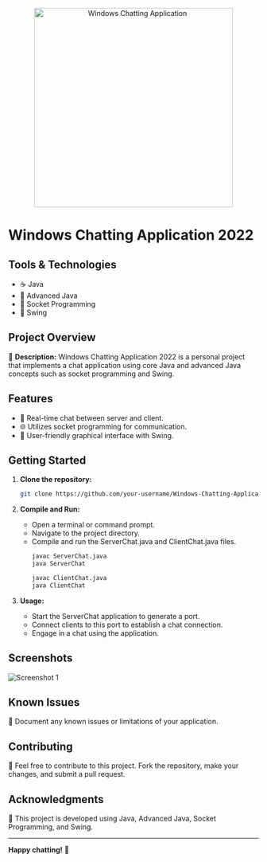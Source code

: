 <p align="center">
  <img src="your_logo_or_screenshot.png" alt="Windows Chatting Application" width="400">
</p>

# Windows Chatting Application 2022


## Tools & Technologies
- ☕ Java
- 🚀 Advanced Java
- 📡 Socket Programming
- 🎨 Swing

## Project Overview
🌟 **Description:**
Windows Chatting Application 2022 is a personal project that implements a chat application using core Java and advanced Java concepts such as socket programming and Swing.

## Features
- 💬 Real-time chat between server and client.
- 🌐 Utilizes socket programming for communication.
- 🎨 User-friendly graphical interface with Swing.

## Getting Started
1. **Clone the repository:**
    ```bash
    git clone https://github.com/your-username/Windows-Chatting-Application-2022.git
    ```

2. **Compile and Run:**
    - Open a terminal or command prompt.
    - Navigate to the project directory.
    - Compile and run the ServerChat.java and ClientChat.java files.
      ```bash
      javac ServerChat.java
      java ServerChat
      ```
      ```bash
      javac ClientChat.java
      java ClientChat
      ```

3. **Usage:**
    - Start the ServerChat application to generate a port.
    - Connect clients to this port to establish a chat connection.
    - Engage in a chat using the application.

## Screenshots
![Screenshot 1](C:\Users\Nakul\Pictures\screenshots/windows_chatting_application_project.png)


## Known Issues
🛑 Document any known issues or limitations of your application.

## Contributing
🤝 Feel free to contribute to this project. Fork the repository, make your changes, and submit a pull request.


## Acknowledgments
🙏 This project is developed using Java, Advanced Java, Socket Programming, and Swing.

---

**Happy chatting!** 🚀
